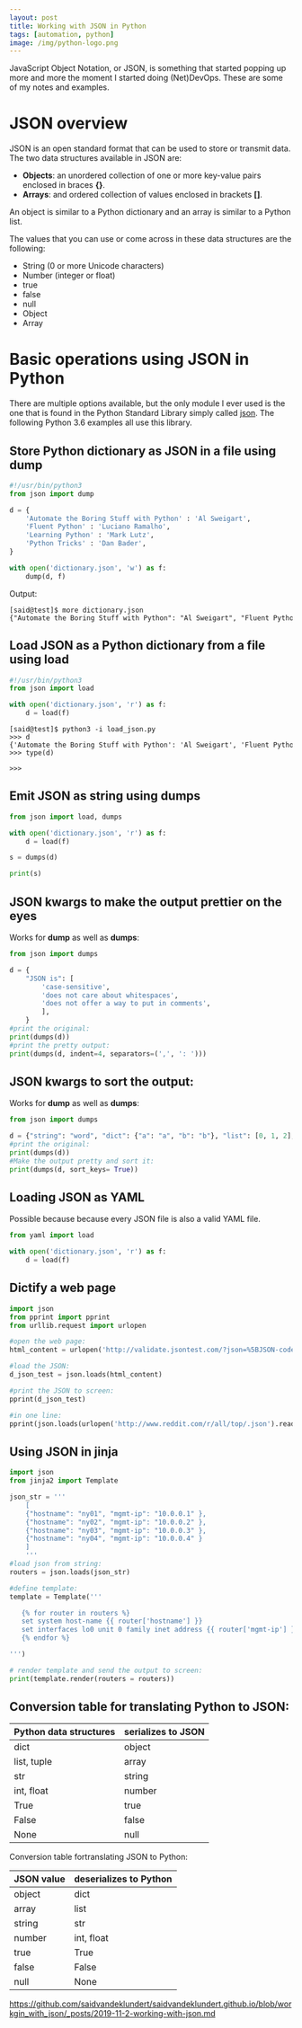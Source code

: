 ```yaml
---
layout: post
title: Working with JSON in Python
tags: [automation, python]
image: /img/python-logo.png
---
```


JavaScript Object Notation, or JSON, is something that started popping up more and more the moment I started doing (Net)DevOps. These are some of my notes and examples.


JSON overview
=============

JSON is an open standard format that can be used to store or transmit data. The two data structures available in JSON are:
-	<b>Objects</b>: an unordered collection of one or more key-value pairs enclosed in braces <b>{}</b>.
-	<b>Arrays</b>: and ordered collection of values enclosed in brackets <b>[]</b>.

An object is similar to a Python dictionary and an array is similar to a Python list.

The values that you can use or come across in these data structures are the following:
-	String (0 or more Unicode characters)
-	Number (integer or float)
-	true
-	false
-	null
-	Object
-	Array


Basic operations using JSON in Python
=====================================

There are multiple options available, but the only module I ever used is the one that is found in the Python Standard Library simply called [json](https://docs.python.org/3/library/json.html). The following Python 3.6 examples all use this library. 


<h2>Store Python dictionary as JSON in a file using dump</h2>

```python
#!/usr/bin/python3
from json import dump

d = {
    'Automate the Boring Stuff with Python' : 'Al Sweigart',
    'Fluent Python' : 'Luciano Ramalho',
    'Learning Python' : 'Mark Lutz',
    'Python Tricks' : 'Dan Bader',
}

with open('dictionary.json', 'w') as f:
    dump(d, f)
```

Output:
<pre style="font-size:12px">
[said@test]$ more dictionary.json 
{"Automate the Boring Stuff with Python": "Al Sweigart", "Fluent Python": "Luciano Ramalho", "Learning Python": "Mark Lutz", "Python Tricks": "Dan Bader"}
</pre>

<h2>Load JSON as a Python dictionary from a file using load</h2>

```python
#!/usr/bin/python3
from json import load

with open('dictionary.json', 'r') as f:    
    d = load(f)
```
<pre style="font-size:12px">
[said@test]$ python3 -i load_json.py 
>>> d
{'Automate the Boring Stuff with Python': 'Al Sweigart', 'Fluent Python': 'Luciano Ramalho', 'Learning Python': 'Mark Lutz', 'Python Tricks': 'Dan Bader'}
>>> type(d)
<class 'dict'>
>>> 
</pre>

<h2>Emit JSON as string using dumps</h2>

```python
from json import load, dumps

with open('dictionary.json', 'r') as f:    
    d = load(f)

s = dumps(d)

print(s)
```

<h2>JSON kwargs to make the output prettier on the eyes</h2>

Works for <b>dump</b> as well as <b>dumps</b>:

```python
from json import dumps

d = {
    "JSON is": [
        'case-sensitive',
        'does not care about whitespaces',
        'does not offer a way to put in comments',
        ], 
    }
#print the original:
print(dumps(d))
#print the pretty output:
print(dumps(d, indent=4, separators=(',', ': ')))
```

<h2>JSON kwargs to sort the output:</h2>

Works for <b>dump</b> as well as <b>dumps</b>:

```python
from json import dumps

d = {"string": "word", "dict": {"a": "a", "b": "b"}, "list": [0, 1, 2], }
#print the original:
print(dumps(d))
#Make the output pretty and sort it:
print(dumps(d, sort_keys= True))
```

<h2>Loading JSON as YAML</h2>

Possible because because every JSON file is also a valid YAML file.

```python
from yaml import load

with open('dictionary.json', 'r') as f:    
    d = load(f)
```

<h2>Dictify a web page</h2>

```python
import json
from pprint import pprint
from urllib.request import urlopen

#open the web page:
html_content = urlopen('http://validate.jsontest.com/?json=%5BJSON-code-to-validate%5D').read()  

#load the JSON:
d_json_test = json.loads(html_content)

#print the JSON to screen:
pprint(d_json_test)

#in one line:
pprint(json.loads(urlopen('http://www.reddit.com/r/all/top/.json').read()))
```

<h2>Using JSON in jinja</h2>

```python
import json
from jinja2 import Template

json_str = '''
    [
    {"hostname": "ny01", "mgmt-ip": "10.0.0.1" }, 
    {"hostname": "ny02", "mgmt-ip": "10.0.0.2" }, 
    {"hostname": "ny03", "mgmt-ip": "10.0.0.3" }, 
    {"hostname": "ny04", "mgmt-ip": "10.0.0.4" }
    ]
    '''
#load json from string:
routers = json.loads(json_str)

#define template:
template = Template('''

   {% for router in routers %}
   set system host-name {{ router['hostname'] }}
   set interfaces lo0 unit 0 family inet address {{ router['mgmt-ip'] }} primary
   {% endfor %}

''')

# render template and send the output to screen:
print(template.render(routers = routers))
```


<h2>Conversion table for translating Python to JSON:</h2>


| Python data structures | serializes to JSON |
| ---------------------- | ------------------ |
| dict                   | object             |
| list, tuple            | array              |
| str                    | string             |
| int, float             | number             |
| True                   | true               |
| False                  | false              |
| None                   | null               |

Conversion table fortranslating JSON to Python:

| JSON value         | deserializes to Python |
| ------------------ | ---------------------- |
| object             | dict                   |
| array              | list                   |
| string             | str                    |
| number             | int, float             |
| true               | True                   |
| false              | False                  |
| null               | None                   |

https://github.com/saidvandeklundert/saidvandeklundert.github.io/blob/workgin_with_json/_posts/2019-11-2-working-with-json.md